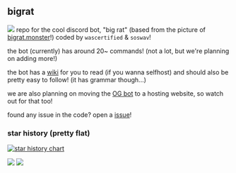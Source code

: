 ## bigrat
![](https://bigrat.monster/media/bigrat.jpg)
repo for the cool discord bot, "big rat" (based from the picture of [bigrat.monster](https://bigrat.monster)!) coded by `wascertified` & `soswav`!

the bot (currently) has around 20~ commands! (not a lot, but we're planning on adding more!)

the bot has a [wiki](https://github.com/soswav/bigrat/wiki) for you to read (if you wanna selfhost) and should also be pretty easy to follow! (it has grammar though...)

we are also planning on moving the [OG bot](https://discord.com/api/oauth2/authorize?client_id=1186799032899743835&permissions=8&scope=bot) to a hosting website, so watch out for that too!

found any issue in the code? open a [issue](https://github.com/soswav/bigrat/issues)!

### star history (pretty flat)
<a href="https://star-history.com/#soswav/bigrat&Date">
  <picture>
    <source media="(prefers-color-scheme: dark)" srcset="https://api.star-history.com/svg?repos=soswav/bigrat&type=Date&theme=dark" />
    <source media="(prefers-color-scheme: light)" srcset="https://api.star-history.com/svg?repos=soswav/bigrat&type=Date" />
    <img alt="star history chart" src="https://api.star-history.com/svg?repos=soswav/bigrat&type=Date" />
  </picture>
</a>

![](https://camo.githubusercontent.com/c8824162775c22223558c955f2370959913acca962f235f8c959e2b118bda431/68747470733a2f2f696d672e736869656c64732e696f2f62616467652f5368656c6c5f5363726970742d3064313131373f7374796c653d666f722d7468652d6261646765266c6f676f3d676e752d62617368266c6f676f436f6c6f723d7768697465) ![](https://camo.githubusercontent.com/b6d3b94807e0e9d0768b08123e17c79480eb1577693df29ccf2c4e0920b1c783/68747470733a2f2f696d672e736869656c64732e696f2f62616467652f4c696e75782d3064313131373f7374796c653d666f722d7468652d6261646765266c6f676f3d6c696e7578266c6f676f436f6c6f723d7768697465)
